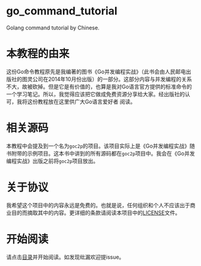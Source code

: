 go_command_tutorial
===================

Golang command tutorial by Chinese.

本教程的由来
===================

这份Go命令教程原先是我编著的图书《Go并发编程实战》（此书会由人民邮电出版社的图灵公司在2014年10月份出版）的一部分。这部分内容与并发编程的关系不大，故被砍掉。但是它是有价值的，也算是我对Go语言官方提供的标准命令的一个学习笔记。所以，我觉得应该把它做成免费资源分享给大家。经出版社的认可，我将这份教程放在这里供广大Go语言爱好者
阅读。


相关源码
===================

本教程中会提及到一个名为```goc2p```的项目。该项目实际上是《Go并发编程实战》随书附带的示例项目。这本书中讲到的所有源码都在```goc2p```项目中。我会在《Go并发编程实战》出版之前将```goc2p```项目放出。


关于协议
===================

我希望这个项目中的内容永远是免费的。也就是说，任何组织和个人不应该出于商业目的而摘取其中的内容。更详细的条款请阅读本项目中的[LICENSE](LICENSE)文件。

开始阅读
===================

请点击[目录](catalog.md)并开始阅读。如发现纰漏欢迎提issue。
